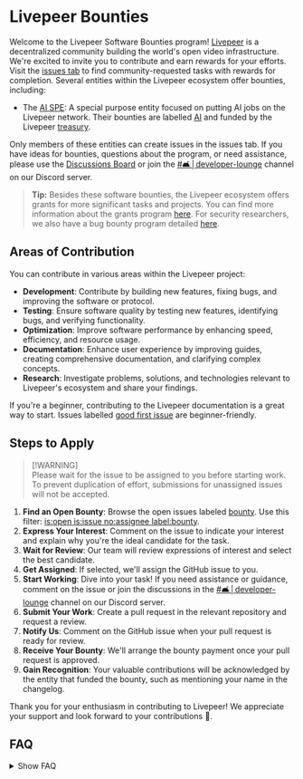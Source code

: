 # Livepeer Bounties

Welcome to the Livepeer Software Bounties program! [Livepeer](https://livepeer.org/) is a decentralized community building the world's open video infrastructure. We're excited to invite you to contribute and earn rewards for your efforts. Visit the [issues tab](https://github.com/livepeer/bounties/issues?q=is%3Aopen+is%3Aissue+no%3Aassignee) to find community-requested tasks with rewards for completion. Several entities within the Livepeer ecosystem offer bounties, including:

- The [AI SPE](https://explorer.livepeer.org/treasury/42084921863832634370966409987770520882792921083596034115019946998721416745190): A special purpose entity focused on putting AI jobs on the Livepeer network. Their bounties are labelled [AI](https://github.com/livepeer/bounties/issues?q=is%3Aopen+is%3Aissue+no%3Aassignee+label%3AAI) and funded by the Livepeer [treasury](https://dune.com/dob/livepeer-treasury).

Only members of these entities can create issues in the issues tab. If you have ideas for bounties, questions about the program, or need assistance, please use the [Discussions Board](https://github.com/livepeer/bounties/discussions) or join the [#🛋│developer-lounge](https://discord.com/channels/423160867534929930/1051963444598943784) channel on our Discord server.

> **Tip:** Besides these software bounties, the Livepeer ecosystem offers grants for more significant tasks and projects. You can find more information about the grants program [here](https://livepeer.org/grants). For security researchers, we also have a bug bounty program detailed [here](https://immunefi.com/bug-bounty/livepeer/).

## Areas of Contribution

You can contribute in various areas within the Livepeer project:

- **Development**: Contribute by building new features, fixing bugs, and improving the software or protocol.
- **Testing**: Ensure software quality by testing new features, identifying bugs, and verifying functionality.
- **Optimization**: Improve software performance by enhancing speed, efficiency, and resource usage.
- **Documentation**: Enhance user experience by improving guides, creating comprehensive documentation, and clarifying complex concepts.
- **Research**: Investigate problems, solutions, and technologies relevant to Livepeer's ecosystem and share your findings.

If you're a beginner, contributing to the Livepeer documentation is a great way to start. Issues labelled [good first issue](https://github.com/livepeer/bounties/issues?q=is%3Aopen+is%3Aissue+no%3Aassignee+label%3A%22good+first+issue%22+) are beginner-friendly.

## Steps to Apply

> [!WARNING]\
> Please wait for the issue to be assigned to you before starting work. To prevent duplication of effort, submissions for unassigned issues will not be accepted.

1. **Find an Open Bounty**: Browse the open issues labeled [bounty](https://github.com/livepeer/bounties/labels/bounty). Use this filter: [is:open is:issue no:assignee label:bounty](https://github.com/livepeer/bounties/issues?q=is%3Aopen+is%3Aissue+no%3Aassignee+label%3Abounty).
2. **Express Your Interest**: Comment on the issue to indicate your interest and explain why you're the ideal candidate for the task.
3. **Wait for Review**: Our team will review expressions of interest and select the best candidate.
4. **Get Assigned**: If selected, we'll assign the GitHub issue to you.
5. **Start Working**: Dive into your task! If you need assistance or guidance, comment on the issue or join the discussions in the [#🛋│developer-lounge](https://discord.com/channels/423160867534929930/1051963444598943784) channel on our Discord server.
6. **Submit Your Work**: Create a pull request in the relevant repository and request a review.
7. **Notify Us**: Comment on the GitHub issue when your pull request is ready for review.
8. **Receive Your Bounty**: We'll arrange the bounty payment once your pull request is approved.
9. **Gain Recognition**: Your valuable contributions will be acknowledged by the entity that funded the bounty, such as mentioning your name in the changelog.

Thank you for your enthusiasm in contributing to Livepeer! We appreciate your support and look forward to your contributions 💛.

## FAQ

<details>
<summary>Show FAQ</summary>

- **Will I receive any support while working on a bounty?**\
 Absolutely! We're committed to providing all the necessary information and resources you need to complete the task successfully. If you need further assistance or have any questions, feel free to comment on the issue or reach out in the [#🛋│developer-lounge](https://discord.com/channels/423160867534929930/1051963444598943784) channel on our Discord server.
- **What currency will I receive the bounty in?**\
 Bounties are paid using Livepeer's native token, LPT.
- **I have a bounty idea. How can I propose it?**\
 If you have an idea for a bounty, please share it in the `💡 ideas` category of the [Discussions Board](https://github.com/livepeer/bounties/discussions/new?category=ideas).

</details>
